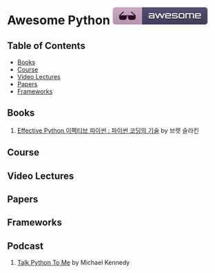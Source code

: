 # Awesome Python [![Awesome](../images/awesome_badge.svg)](https://github.com/sindresorhus/awesome)


## Table of Contents

- [Books](#books)
- [Course](#course)
- [Video Lectures](#video-lectures)
- [Papers](#papers)
- [Frameworks](#frameworks)

## Books

1. [Effective Python 이펙티브 파이썬 : 파이썬 코딩의 기술](http://www.aladin.co.kr/shop/wproduct.aspx?ItemId=80277523) by 브렛 슬라킨

## Course

## Video Lectures

## Papers

## Frameworks


## Podcast

1. [Talk Python To Me](https://talkpython.fm/) by Michael Kennedy